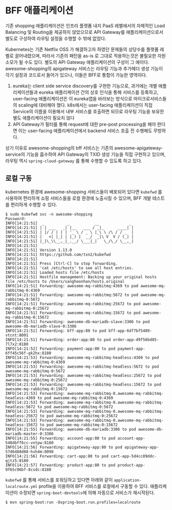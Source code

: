 # BFF 애플리케이션

기존 shopping 애플리케이션은 인프라 플랫폼 내지 PaaS 레벨에서의 자체적인 Load Balancing 및 Routing을 제공하지 않았으므로 API Gateway를 애플리케이션으로서 별도로 구성하여 라우팅 설정을 수행할 수 밖에 없었다. 

Kubernetes는 기존 Netflix OSS 가 해결하고자 하였던 문제들의 상당수를 플랫폼 레벨로 끌어내렸으며, 따라서 기존의 패턴을 as-is 로 그대로 적용하는것은 불필요한 자원 소모가 될 수도 있다. 별도의 API Gateway 애플리케이션의 구성이 그 예이다. awesome-shopping의 apigateway 서비스는 라우팅 기능과 추가헤더 생성 기능이 각기 설정과 코드로서 들어가 있으나, 이들은 BFF로 통합이 가능한 영역이다.

1. eureka는 client side service discovery를 구현한 기능으로, 과거에는 개별 애플리케이션들과 eureka 애플리케이션 간의 상호 인식을 통해 서비스를 등록하고, user-facing 애플리케이션은 이 eureka앱을 바라보는 방식으로 마이크로서비스들의 scaling에 대비해야 했다. k8s에서는 user-facing 애플리케이션이 직접 Service의 이름을 이용해서 내부 서비스를 호출하면 되므로 라우팅 기능을 보유한 별도 애플리케이션이 필요치 않다
2. API Gateway가 필터를 통해 request에 대한 pre-post processing을 해야 한다면 이는 user-facing 애플리케이션에서 backend 서비스 호출 전 수행해도 무방하다.

상기 이유로 awesome-shopping의 bff 서비스는 기존의 awesome-apigateway-service의 기능을 흡수하여 API Gateway의 TXID 생성 기능을 직접 구현하고 있으며, 라우팅 역시 `spring-cloud-gateway` 를 통해 수행할 수 있도록 하고 있다.

## 로컬 구동

kubernetes 환경에 awesome-shopping 서비스들이 배포되어 있다면 `kubefwd` 를 사용하여 편리하게 쇼핑 서비스들을 로컬 환경에 노출시킬 수 있으며, BFF 개발 테스트를 편리하게 수행할 수 있다. 

```
$ sudo kubefwd svc -n awesome-shopping
Password:
INFO[14:21:51]  _          _           __             _     
INFO[14:21:51] | | ___   _| |__   ___ / _|_      ____| |    
INFO[14:21:51] | |/ / | | | '_ \ / _ \ |_\ \ /\ / / _  |    
INFO[14:21:51] |   <| |_| | |_) |  __/  _|\ V  V / (_| |    
INFO[14:21:51] |_|\_\\__,_|_.__/ \___|_|   \_/\_/ \__,_|    
INFO[14:21:51]                                              
INFO[14:21:51] Version 1.13.0                               
INFO[14:21:51] https://github.com/txn2/kubefwd              
INFO[14:21:51]                                              
INFO[14:21:51] Press [Ctrl-C] to stop forwarding.           
INFO[14:21:51] 'cat /etc/hosts' to see all host entries.    
INFO[14:21:51] Loaded hosts file /etc/hosts                 
INFO[14:21:51] Hostfile management: Backing up your original hosts file /etc/hosts to /Users/sanghoonhan/hosts.original 
INFO[14:21:51] Forwarding: awesome-mq-rabbitmq:4369 to pod awesome-mq-rabbitmq-0:4369 
INFO[14:21:51] Forwarding: awesome-mq-rabbitmq:5672 to pod awesome-mq-rabbitmq-0:5672 
INFO[14:21:51] Forwarding: awesome-mq-rabbitmq:25672 to pod awesome-mq-rabbitmq-0:25672 
INFO[14:21:51] Forwarding: awesome-mq-rabbitmq:15672 to pod awesome-mq-rabbitmq-0:15672 
INFO[14:21:51] Forwarding: awesome-db-mariadb-slave:3306 to pod awesome-db-mariadb-slave-0:3306 
INFO[14:21:51] Forwarding: bff-app:80 to pod bff-app-6df7bf5489-vtcnt:8091 
INFO[14:21:51] Forwarding: order-app:80 to pod order-app-d9f56bd85-7l7x2:8180 
INFO[14:21:52] Forwarding: payment-app:80 to pod payment-app-6ff45c56f-gk2hx:8180 
INFO[14:21:53] Forwarding: awesome-mq-rabbitmq-headless:4369 to pod awesome-mq-rabbitmq-0:4369 
INFO[14:21:53] Forwarding: awesome-mq-rabbitmq-headless:5672 to pod awesome-mq-rabbitmq-0:5672 
INFO[14:21:53] Forwarding: awesome-mq-rabbitmq-headless:25672 to pod awesome-mq-rabbitmq-0:25672 
INFO[14:21:53] Forwarding: awesome-mq-rabbitmq-headless:15672 to pod awesome-mq-rabbitmq-0:15672 
INFO[14:21:53] Forwarding: awesome-mq-rabbitmq-0.awesome-mq-rabbitmq-headless:4369 to pod awesome-mq-rabbitmq-0:4369 
INFO[14:21:53] Forwarding: awesome-mq-rabbitmq-0.awesome-mq-rabbitmq-headless:5672 to pod awesome-mq-rabbitmq-0:5672 
INFO[14:21:53] Forwarding: awesome-mq-rabbitmq-0.awesome-mq-rabbitmq-headless:25672 to pod awesome-mq-rabbitmq-0:25672 
INFO[14:21:53] Forwarding: awesome-mq-rabbitmq-0.awesome-mq-rabbitmq-headless:15672 to pod awesome-mq-rabbitmq-0:15672 
INFO[14:21:55] Forwarding: awesome-db-mariadb:3306 to pod awesome-db-mariadb-master-0:3306 
INFO[14:21:55] Forwarding: account-app:80 to pod account-app-548dbff6cc-vntpw:8180 
INFO[14:21:56] Forwarding: apigateway-app:80 to pod apigateway-app-57d6488d88-hsh4m:8090 
INFO[14:21:56] Forwarding: cart-app:80 to pod cart-app-5d4cc89ddc-qjtz5:8180 
INFO[14:21:57] Forwarding: product-app:80 to pod product-app-9f65c96bf-8csdc:8180 
```

`kubefwd` 를 통해 서비스를 포워딩하고 있다면 아래와 같이 `application-localroute.yml` profile을 이용하여 BFF 서비스를 로컬에서 구동할 수 있다. 애플리케이션이 수정되면 `spring-boot-devtools`에 의해 자동으로 서비스가 재시작된다.

```
$ mvn spring-boot:run -Dspring-boot.run.profiles=localroute
```